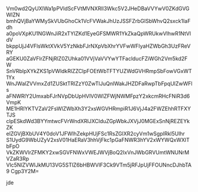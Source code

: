 Vm0wd2QyUXlWa1pPVldScFVtMVNXRll3Wkc5V2JHeDBaVVYwV0ZKdGVGWlZN
bmhQVjBaYWMySkVUbGhoCk1VcFVWakJhUzJSSFZrbGlSbWhvQ2sxck1IaFdh
a0poVXpKU1NGWnJiR2xTYlZKd1EyeGFSMWR1YkZkaQpWRUkwVlhwR1NtVldV
bkppUjJ4VFlsWktXVkV5YzNkbFJrNXpVbXhrYVFwWFIyaHZWbGh3UzFReVRY
aGEKU0ZaVFlrZFNjRlZ0ZUhka01VVjVaVVYwYTFaclducFZiWGh2Vm5kd2FW
SnVRblpXYkZKS1pVWldkRlZZClpFOEtWbTFTYUZWdGVHRmpSbFowVGxWT1Yx
WnJWalZVVmxZd1ZUSktTRlZzY0ZwTlJuQnlWakJHZDFaRwpTbFpqUlZwWFls
aFNWRlY2UmxabFJrNVpDbUpHVlV0WlZFWjNWMFpzY2xkcmRHcFNiR3d6VmpK
ME1HRlYKTVZaV2FsWlZWbXh3Y2xsWGVHRmpiR1J6VjJ4a2FWZEhhRTFXYTJS
clpESkdWd3BYYmtwcFVrWndXRlJXClduZGpWbkJXVjJ0MGExSnNjREZEYkZK
elZGVjBXbUV4Y0doV1JFWlhZekpHUjFSc1RsZGlXR2cyVm1wSgplRkl5Ulhr
S1UydG9WbUZyV2xsV01HaERaV3hhVjFkc1pGaFNWR3hYV2xWYWQxWXlTbFpO
VkZKWVlrZFMKY2xwSGVFNWxVWEJWVjBoQ2IxVnJWbGRVUmtWNUNrMVZaR3Rp
Vlc5NlZVWlJkMU13VG5STlZ6bHBWVlF3Ck9VTm5jRFJpUjFFOUNncDJhbTA9
Cgp3Y2M=

jde